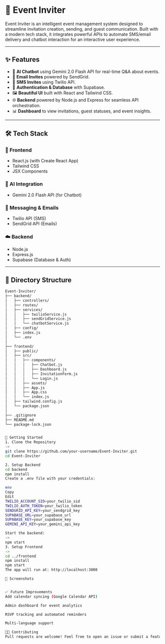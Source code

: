 # 🎉 Event Inviter

Event Inviter is an intelligent event management system designed to streamline invitation creation, sending, and guest communication. Built with a modern tech stack, it integrates powerful APIs to automate SMS/email delivery and chatbot interaction for an interactive user experience.

---

## ✨ Features

- 💬 **AI Chatbot** using Gemini 2.0 Flash API for real-time Q&A about events.
- 📧 **Email Invites** powered by SendGrid.
- 📱 **SMS Invites** using Twilio API.
- 🔐 **Authentication & Database** with Supabase.
- 🖼️ **Beautiful UI** built with React and Tailwind CSS.
- 🌐 **Backend** powered by Node.js and Express for seamless API orchestration.
- 📊 **Dashboard** to view invitations, guest statuses, and event insights.

---

## 🛠️ Tech Stack

### 🔧 Frontend
- React.js (with Create React App)
- Tailwind CSS
- JSX Components

### 🧠 AI Integration
- Gemini 2.0 Flash API (for Chatbot)

### 📲 Messaging & Emails
- Twilio API (SMS)
- SendGrid API (Emails)

### ☁️ Backend
- Node.js
- Express.js
- Supabase (Database & Auth)

---

## 📁 Directory Structure

```bash
Event-Inviter/
├── backend/
│   ├── controllers/
│   ├── routes/
│   ├── services/
│   │   ├── twilioService.js
│   │   ├── sendGridService.js
│   │   └── chatbotService.js
│   ├── config/
│   ├── index.js
│   └── .env
│
├── frontend/
│   ├── public/
│   ├── src/
│   │   ├── components/
│   │   │   ├── Chatbot.js
│   │   │   ├── Dashboard.js
│   │   │   ├── InvitationForm.js
│   │   │   └── Login.js
│   │   ├── assets/
│   │   ├── App.js
│   │   ├── App.css
│   │   └── index.js
│   ├── tailwind.config.js
│   └── package.json
│
├── .gitignore
├── README.md
└── package-lock.json


🚀 Getting Started
1. Clone the Repository
->
git clone https://github.com/your-username/Event-Inviter.git
cd Event-Inviter

2. Setup Backend
cd backend
npm install
Create a .env file with your credentials:

env
Copy
Edit
TWILIO_ACCOUNT_SID=your_twilio_sid
TWILIO_AUTH_TOKEN=your_twilio_token
SENDGRID_API_KEY=your_sendgrid_key
SUPABASE_URL=your_supabase_url
SUPABASE_KEY=your_supabase_key
GEMINI_API_KEY=your_gemini_api_key

Start the backend:
->
npm start
3. Setup Frontend
->
cd ../frontend
npm install
npm start
The app will run at: http://localhost:3000

📸 Screenshots


✅ Future Improvements
Add calendar syncing (Google Calendar API)

Admin dashboard for event analytics

RSVP tracking and automated reminders

Multi-language support

🧑‍💻 Contributing
Pull requests are welcome! Feel free to open an issue or submit a feature request.







